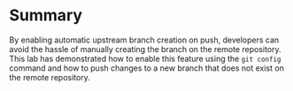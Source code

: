 # Summary

By enabling automatic upstream branch creation on push, developers can avoid the hassle of manually creating the branch on the remote repository. This lab has demonstrated how to enable this feature using the `git config` command and how to push changes to a new branch that does not exist on the remote repository.
